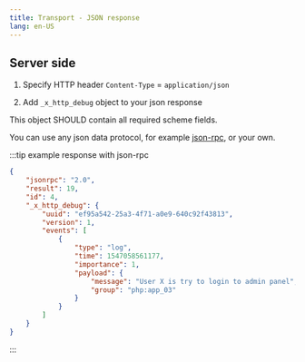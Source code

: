 ```yaml
---
title: Transport - JSON response
lang: en-US
---
```


## Server side

1. Specify HTTP header
`Content-Type` = `application/json`

2. Add `_x_http_debug` object to your json response

This object SHOULD contain all required scheme fields.

You can use any json data protocol, for example [json-rpc](https://www.jsonrpc.org/specification), or
your own.

:::tip example response with json-rpc
```json
{
    "jsonrpc": "2.0",
    "result": 19,
    "id": 4,
    "_x_http_debug": {
        "uuid": "ef95a542-25a3-4f71-a0e9-640c92f43813",
        "version": 1,
        "events": [
            {
                "type": "log",
                "time": 1547058561177,
                "importance": 1,
                "payload": {
                    "message": "User X is try to login to admin panel",
                    "group": "php:app_03"
                }
            }
        ]
    }
}
```
:::
